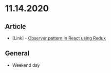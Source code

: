 # 11.14.2020

## Article

- \[Link\] - [Observer pattern in React using Redux](https://medium.com/@jackwong_60367/observer-pattern-in-react-using-redux-ca9998e885b0)

## General

- Weekend day
